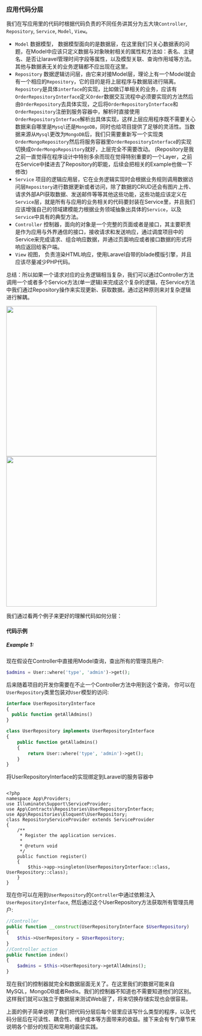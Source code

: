### 应用代码分层
  
我们在写应用里的代码时根据代码负责的不同任务讲其分为五大块`Controller`, `Repository`, `Service`, `Model`, `View`。

- `Model` 数据模型， 数据模型面向的是数据层，在这里我们只关心数据表的问题，在Model中应该只定义数据与对象映射相关的属性和方法如：表名、主键名、是否让laravel管理时间字段等属性，以及模型关联、查询作用域等方法。其他与数据表无关的业务逻辑都不应出现在这里。
- `Repository` 数据逻辑访问层，由它来对接Model层，理论上有一个Model就会有一个相应的`Repository`，它的目的是将上层程序与数据层进行隔离。`Repository`是具体`interface`的实现，比如做订单相关的业务，应该有`OrderRepositoryInterface`定义`Order`数据交互流程中必须要实现的方法然后由`OrderRepository`去具体实现，之后将`OrderRepositoryInterface`和`OrderRepository`注册到服务容器中，解析时直接使用`OrderRepositoryInterface`解析出具体实现，这样上层应用程序既不需要关心数据来自哪里是`Mysql`还是`MongoDB`，同时也给项目提供了足够的灵活性。当数据来源从`Mysql`更改为`MongoDB`后，我们只需要重新写一个实现类`OrderMongoRepository`然后将服务容器里`OrderRepositoryInterface`的实现切换成`OrderMongoRepository`就好，上层完全不需要改动。
(Repository是我之前一直觉得在程序设计中特别多余而现在觉得特别重要的一个Layer，之前在Service中揉进去了Repository的职能，后续会把相关的Example也做一下修改)
- `Service` 项目的逻辑应用层，它在业务逻辑实现时会根据业务规则调用数据访问层`Repository`进行数据更新或者访问，除了数据的CRUD还会有图片上传、请求外部API获取数据、发送邮件等等其他这些功能，这些功能应该定义在`Service`层，就是所有与应用的业务相关的代码要封装在Service里，并且我们应该增强自己的领域建模能力根据业务领域抽象出具体的`Service`，以及`Service`中具有的典型方法。
- `Controller` 控制器，面向的对象是一个完整的页面或者是接口，其主要职责是作为应用与外界通信的接口，接收请求和发送响应，通过调度项目中的Service来完成请求、组合响应数据，并通过页面响应或者接口数据的形式将响应返回给客户端。
- `View` 视图， 负责渲染HTML响应，使用Laravel自带的blade模版引擎，并且应该尽量减少PHP代码。

总结：所以如果一个请求对应的业务逻辑相当复杂，我们可以通过Controller方法调用一个或者多个Service方法(单一逻辑)来完成这个复杂的逻辑，在Service方法中我们通过Repository操作来实现更新、获取数据。通过这种原则来对复杂逻辑进行解耦。

<img src="https://github.com/kevinyan815/laravel_best_practices_cn/blob/master/images/Service%26Repository.png" width="400px" height="400px"/>

<img src="https://cdn.learnku.com/uploads/images/202005/06/6964/QXe6ZUGZvQ.png" width="400px" height="400px"/>


我们通过看两个例子来更好的理解代码如何分层：

#### 代码示例 

##### Example 1:

现在假设在Controller中直接用Model查询，查出所有的管理员用户:

```php
$admins = User::where('type', 'admin')->get();
```   

后来随着项目的开发你需要在不止一个Controller方法中用到这个查询， 你可以在`UserRepository`类里包装对`User`模型的访问:

```php
interface UserRepositoryInterface
{
  public function getAllAdmins()
}

class UserRepository implements UserRepositoryInterface
{
    public function getAlladmins()
    {
        return User::where('type', 'admin')->get();
    }
}
```

将UserRepositoryInterface的实现绑定到Laravel的服务容器中
```
  
<?php
namespace App\Providers;
use Illuminate\Support\ServiceProvider;
use App\Contracts\Repositories\UserRepositoryInterface;
use App\Repositories\Eloquent\UserRepository;
class RepositoryServiceProvider extends ServiceProvider
{
    /**
     * Register the application services.
     *
     * @return void
     */
    public function register()
    {
        $this->app->singleton(UserRepositoryInterface::class, UserRepository::class);
    }
}
```

现在你可以在用到`UserRepository`的`Controller`中通过依赖注入`UserRepositoryInterface`, 然后通过这个UserRepository方法获取所有管理员用户:
   
```php
//Controller
public function __construct(UserRepositoryInterface $UserRepository)
{
    $this->UserRepository = $UserRepository;
}
//Controller action
public function index()
{
    $admins = $this->UserRepository->getAllAdmins();
}
```

现在我们的控制器就完全和数据层面无关了。在这里我们的数据可能来自MySQL，MongoDB或者Redis。我们的控制器不知道也不需要知道他们的区别。这样我们就可以独立于数据层来测试Web层了，将来切换存储实现也会很容易。
       
上面的例子简单说明了我们把代码分层后每个层里应该写什么类型的程序，以及代码分层后在可读性、耦合性、维护成本等方面带来的收益。接下来会有专门章节来说明各个部分的规范和常用的最佳实践。
